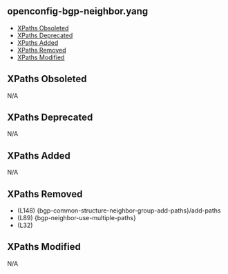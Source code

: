 ## openconfig-bgp-neighbor.yang

- [XPaths Obsoleted](#xpaths-obsoleted)
- [XPaths Deprecated](#xpaths-deprecated)
- [XPaths Added](#xpaths-added)
- [XPaths Removed](#xpaths-removed)
- [XPaths Modified](#xpaths-modified)

## XPaths Obsoleted

N/A

## XPaths Deprecated

N/A

## XPaths Added

N/A

## XPaths Removed

- (L148)	{bgp-common-structure-neighbor-group-add-paths}/add-paths
- (L89)	{bgp-neighbor-use-multiple-paths}
- (L32)	

## XPaths Modified

N/A

